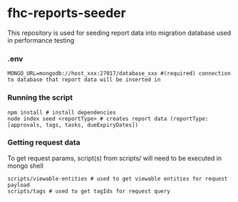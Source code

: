 # fhc-reports-seeder

This repository is used for seeding report data into migration database used in performance testing

### .env

```
MONGO_URL=mongodb://host_xxx:27017/database_xxx #(required) connection to database that report data will be inserted in
```

### Running the script

```
npm install # install dependencies
node index seed <reportType> # creates report data (reportType: [approvals, tags, tasks, dueExpiryDates])
```

### Getting request data

To get request params, script(s) from scripts/ will need to be executed in mongo shell

```
scripts/viewable-entities # used to get viewable entities for request payload
scripts/tags # used to get tagIds for request query
```
